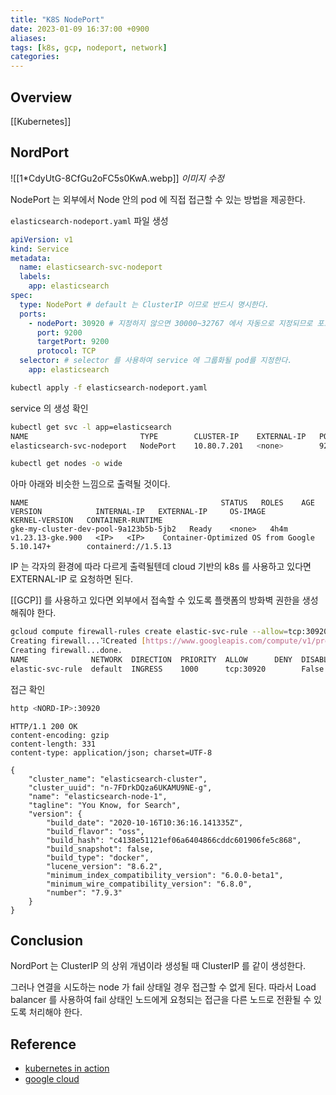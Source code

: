 ```yaml
---
title: "K8S NodePort"
date: 2023-01-09 16:37:00 +0900
aliases: 
tags: [k8s, gcp, nodeport, network]
categories: 
---
```


## Overview

[[Kubernetes]]

## NordPort

![[1*CdyUtG-8CfGu2oFC5s0KwA.webp]]
_이미지 수정_

NodePort 는 외부에서 Node 안의 pod 에 직접 접근할 수 있는 방법을 제공한다.

`elasticsearch-nodeport.yaml` 파일 생성

```yaml
apiVersion: v1
kind: Service
metadata:
  name: elasticsearch-svc-nodeport
  labels:
    app: elasticsearch
spec:
  type: NodePort # default 는 ClusterIP 이므로 반드시 명시한다.
  ports:
    - nodePort: 30920 # 지정하지 않으면 30000~32767 에서 자동으로 지정되므로 포트 충돌을 피하기 위해 활용할 수 있다.
      port: 9200
      targetPort: 9200
      protocol: TCP
  selector: # selector 를 사용하여 service 에 그룹화될 pod를 지정한다.
    app: elasticsearch
```

```bash
kubectl apply -f elasticsearch-nodeport.yaml
```

service 의 생성 확인

```bash
kubectl get svc -l app=elasticsearch
NAME                         TYPE        CLUSTER-IP    EXTERNAL-IP   PORT(S)             AGE
elasticsearch-svc-nodeport   NodePort    10.80.7.201   <none>        9200:30920/TCP      4h4m
```

```bash
kubectl get nodes -o wide
```

아마 아래와 비슷한 느낌으로 출력될 것이다.

```
NAME                                           STATUS   ROLES    AGE     VERSION            INTERNAL-IP   EXTERNAL-IP     OS-IMAGE                             KERNEL-VERSION   CONTAINER-RUNTIME
gke-my-cluster-dev-pool-9a123b5b-5jb2   Ready    <none>   4h4m    v1.23.13-gke.900   <IP>   <IP>    Container-Optimized OS from Google   5.10.147+        containerd://1.5.13
```

IP 는 각자의 환경에 따라 다르게 출력될텐데 cloud 기반의 k8s 를 사용하고 있다면 EXTERNAL-IP 로 요청하면 된다.

[[GCP]] 를 사용하고 있다면 외부에서 접속할 수 있도록 플랫폼의 방화벽 권한을 생성해줘야 한다.

```bash
gcloud compute firewall-rules create elastic-svc-rule --allow=tcp:30920
Creating firewall...⠹Created [https://www.googleapis.com/compute/v1/projects/sv-dev-365407/global/firewalls/elastic-svc-rule].
Creating firewall...done.
NAME              NETWORK  DIRECTION  PRIORITY  ALLOW      DENY  DISABLED
elastic-svc-rule  default  INGRESS    1000      tcp:30920        False
```

접근 확인

```bash
http <NORD-IP>:30920
```

```http
HTTP/1.1 200 OK
content-encoding: gzip
content-length: 331
content-type: application/json; charset=UTF-8

{
    "cluster_name": "elasticsearch-cluster",
    "cluster_uuid": "n-7FDrkDQza6UKAMU9NE-g",
    "name": "elasticsearch-node-1",
    "tagline": "You Know, for Search",
    "version": {
        "build_date": "2020-10-16T10:36:16.141335Z",
        "build_flavor": "oss",
        "build_hash": "c4138e51121ef06a6404866cddc601906fe5c868",
        "build_snapshot": false,
        "build_type": "docker",
        "lucene_version": "8.6.2",
        "minimum_index_compatibility_version": "6.0.0-beta1",
        "minimum_wire_compatibility_version": "6.8.0",
        "number": "7.9.3"
    }
}  
```

## Conclusion

NordPort 는 ClusterIP 의 상위 개념이라 생성될 때 ClusterIP 를 같이 생성한다.

그러나 연결을 시도하는 node 가 fail 상태일 경우 접근할 수 없게 된다. 따라서 Load balancer 를 사용하여 fail 상태인 노드에게 요청되는 접근을 다른 노드로 전환될 수 있도록 처리해야 한다.

## Reference

- [kubernetes in action](https://gist.github.com/ShinJJang/b2f7acb9eb9849bef60d2dc3a2cef9e1)
- [google cloud](https://medium.com/google-cloud/kubernetes-nodeport-vs-loadbalancer-vs-ingress-when-should-i-use-what-922f010849e0)